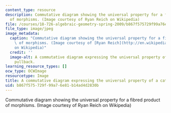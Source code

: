 ```yaml
---
content_type: resource
description: Commutative diagram showing the universal property for a fibred product
  of morphisms. (Image courtesy of Ryan Reich on Wikipedia)
file: /courses/18-726-algebraic-geometry-spring-2009/b867f575729f99a76e81b14ad4d2830b_18-726s09-th.jpg
file_type: image/jpeg
image_metadata:
  caption: "Commutative diagram showing the universal property for a fibred product\
    \ of morphisms. (Image courtesy of [Ryan Reich](http://en.wikipedia.org/wiki/File:Categorical_pullback_(expanded).svg)\_\
    on Wikipedia)"
  credit: ''
  image-alt: A commutative diagram expressing the universal property of a categorical
    pullback.
learning_resource_types: []
ocw_type: OCWImage
resourcetype: Image
title: A commutative diagram expressing the universal property of a categorical pullback
uid: b867f575-729f-99a7-6e81-b14ad4d2830b
---
```

Commutative diagram showing the universal property for a fibred product of morphisms. (Image courtesy of Ryan Reich on Wikipedia)

